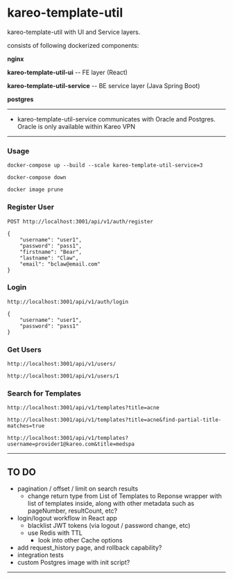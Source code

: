 # kareo-template-util
kareo-template-util with UI and Service layers.

consists of following dockerized components:

**nginx**

**kareo-template-util-ui**  --  FE layer (React)

**kareo-template-util-service**  --  BE service layer (Java Spring Boot)

**postgres**

-----------

* kareo-template-util-service communicates with Oracle and Postgres. Oracle is only available within Kareo VPN

-----------

### Usage

`docker-compose up --build --scale kareo-template-util-service=3`

`docker-compose down`

`docker image prune`


### Register User
`POST http://localhost:3001/api/v1/auth/register`
```
{
	"username": "user1",
	"password": "pass1",
	"firstname": "Bear",
	"lastname": "Claw",
	"email": "bclaw@email.com"
}
```

### Login
`http://localhost:3001/api/v1/auth/login`
```
{
	"username": "user1",
	"password": "pass1"
}
```

### Get Users
`http://localhost:3001/api/v1/users/`

`http://localhost:3001/api/v1/users/1`


### Search for Templates
`http://localhost:3001/api/v1/templates?title=acne`

`http://localhost:3001/api/v1/templates?title=acne&find-partial-title-matches=true`

`http://localhost:3001/api/v1/templates?username=provider1@kareo.com&title=medspa`

-----------

## TO DO

* pagination / offset / limit on search results
    * change return type from List of Templates to Reponse wrapper with list of templates inside, along with other metadata such as pageNumber, resultCount, etc?
* login/logout workflow in React app
    * blacklist JWT tokens (via logout / password change, etc)
    * use Redis with TTL
        * look into other Cache options
* add request_history page, and rollback capability?
* integration tests
* custom Postgres image with init script?

-----------